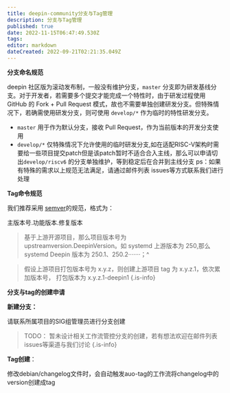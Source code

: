 ```yaml
---
title: deepin-community分支与Tag管理
description: 分支与Tag管理
published: true
date: 2022-11-15T06:47:49.530Z
tags: 
editor: markdown
dateCreated: 2022-09-21T02:21:35.049Z
---
```


**分支命名规范**

deepin 社区版为滚动发布制，一般没有维护分支，`master` 分支即为研发基线分支。对于开发者，若需要多个提交才能完成一个特性时，由于研发过程使用 GitHub 的 Fork + Pull Request 模式，故也不需要单独创建研发分支。但特殊情况下，若确需使用研发分支，则可使用 `develop/*` 作为临时的特性研发分支。


*  `master` 用于作为默认分支，接收 Pull Request，作为当前版本的开发分支使用
*  `develop/*` 仅特殊情况下允许使用的临时研发分支,如在适配RISC-V架构时需要给一些项目提交patch但是该patch暂时不适合合入主线，那么可以申请切出`develop/riscv6` 的分支单独维护，等到稳定后在合并到主线分支
   ps：如果有特殊的需求以上规范无法满足，请通过邮件列表 issues等方式联系我们进行处理

 

**Tag命令规范**

我们推荐采用 [semver](https://semver.org/lang/zh-CN/)的规范，格式为：

主版本号.功能版本.修复版本

> 基于上游开源项目，那么项目版本号为 upstreamversion.DeepinVersion。如 systemd 上游版本为 250,那么 systemd Deepin 版本为 250.1、250.2·······；^

> 假设上游项目打包版本号为 x.y.z，则创建上游项目 tag 为 x.y.z.1，依次累加版本号， 打包版本为 x.y.z.1-deepin1
{.is-info}


**分支与tag的创建申请**

**新建分支：**

请联系所属项目的SIG组管理员进行分支创建

> TODO： 暂未设计相关工作流管控分支的创建，若有想法欢迎在邮件列表 issues等渠道与我们讨论
{.is-info}


**Tag创建**： 

修改debian/changelog文件时，会自动触发auo-tag的工作流将changelog中的version创建成tag

